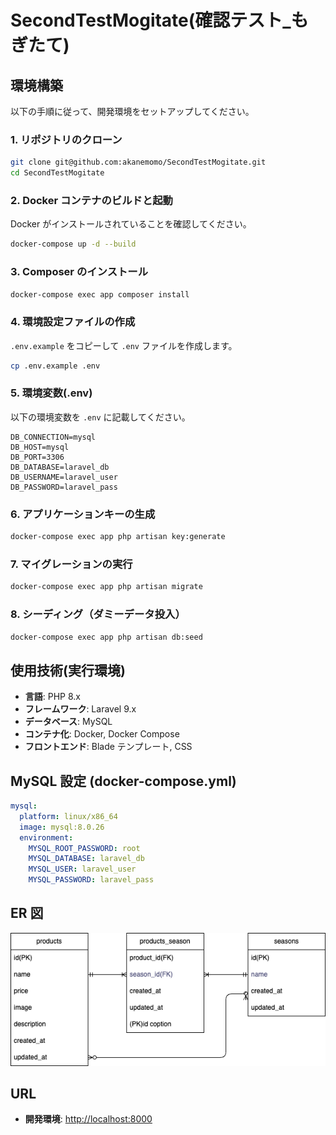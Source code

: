 # SecondTestMogitate(確認テスト_もぎたて)

## 環境構築

以下の手順に従って、開発環境をセットアップしてください。

### 1. リポジトリのクローン
```bash
git clone git@github.com:akanemomo/SecondTestMogitate.git
cd SecondTestMogitate
```

### 2. Docker コンテナのビルドと起動
Docker がインストールされていることを確認してください。
```bash
docker-compose up -d --build
```

### 3. Composer のインストール
```bash
docker-compose exec app composer install
```

### 4. 環境設定ファイルの作成
`.env.example` をコピーして `.env` ファイルを作成します。
```bash
cp .env.example .env
```

### 5. 環境変数(.env)
以下の環境変数を `.env` に記載してください。
```dotenv
DB_CONNECTION=mysql
DB_HOST=mysql
DB_PORT=3306
DB_DATABASE=laravel_db
DB_USERNAME=laravel_user
DB_PASSWORD=laravel_pass
```

### 6. アプリケーションキーの生成
```bash
docker-compose exec app php artisan key:generate
```

### 7. マイグレーションの実行
```bash
docker-compose exec app php artisan migrate
```

### 8. シーディング（ダミーデータ投入）
```bash
docker-compose exec app php artisan db:seed
```

## 使用技術(実行環境)

- **言語**: PHP 8.x
- **フレームワーク**: Laravel 9.x
- **データベース**: MySQL
- **コンテナ化**: Docker, Docker Compose
- **フロントエンド**: Blade テンプレート, CSS

## MySQL 設定 (docker-compose.yml)
```yaml
mysql:
  platform: linux/x86_64
  image: mysql:8.0.26
  environment:
    MYSQL_ROOT_PASSWORD: root
    MYSQL_DATABASE: laravel_db
    MYSQL_USER: laravel_user
    MYSQL_PASSWORD: laravel_pass
```

## ER 図

![ER図](src/resources/doc/er-diagram.png)

## URL

- **開発環境**: [http://localhost:8000](http://localhost:8000)
